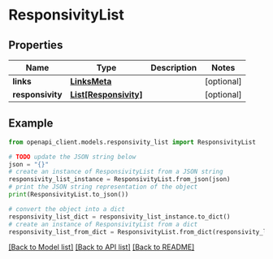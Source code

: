 # ResponsivityList


## Properties

Name | Type | Description | Notes
------------ | ------------- | ------------- | -------------
**links** | [**LinksMeta**](LinksMeta.md) |  | [optional] 
**responsivity** | [**List[Responsivity]**](Responsivity.md) |  | [optional] 

## Example

```python
from openapi_client.models.responsivity_list import ResponsivityList

# TODO update the JSON string below
json = "{}"
# create an instance of ResponsivityList from a JSON string
responsivity_list_instance = ResponsivityList.from_json(json)
# print the JSON string representation of the object
print(ResponsivityList.to_json())

# convert the object into a dict
responsivity_list_dict = responsivity_list_instance.to_dict()
# create an instance of ResponsivityList from a dict
responsivity_list_from_dict = ResponsivityList.from_dict(responsivity_list_dict)
```
[[Back to Model list]](../README.md#documentation-for-models) [[Back to API list]](../README.md#documentation-for-api-endpoints) [[Back to README]](../README.md)



